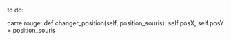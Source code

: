 to do:

carre rouge: 
 def changer_position(self, position_souris):
        self.posX, self.posY = position_souris
